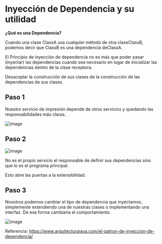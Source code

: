 # Inyección de Dependencia y su utilidad

**¿Qué es una Dependencia?**

Cuando una clase ClassA usa cualquier método de otra claseClassB, podemos decir que ClassB es una dependencia deClassA.

El Principio de inyección de dependencia no es más que poder pasar (inyectar) las dependencias cuando sea necesario en lugar de inicializar las dependencias dentro de la clase receptora.

Desacoplar la construcción de sus clases de la construcción de las dependencias de sus clases.


## Paso 1

Nuestro servicio de impresión depende de otros servicios y quedando las responsabilidades más claras. 

![image](https://user-images.githubusercontent.com/91023374/226204896-f7391f5e-2ea7-4b36-91a2-34beb1b17777.png)


## Paso 2

![image](https://user-images.githubusercontent.com/91023374/226204775-78613d11-5f3e-4302-9a74-b104da1bb582.png)

No es el propio servicio el responsable de definir sus dependencias sino que lo es el programa principal.  
 
Esto abre las puertas a la extensibilidad.
 


## Paso 3

Nosotros podemos cambiar el tipo de dependencia que inyectamos, simplemente extendiendo una de nuestras clases o implementando una interfaz. De esa forma cambiaría el comportamiento.

![image](https://user-images.githubusercontent.com/91023374/226204873-033c8135-2f7c-4592-9e47-f69985139072.png)


Referencia: https://www.arquitecturajava.com/el-patron-de-inyeccion-de-dependencia/
